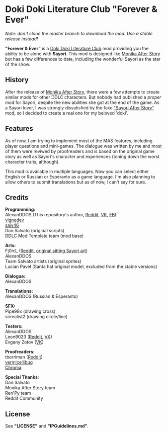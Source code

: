 # Doki Doki Literature Club "Forever & Ever"  
*Note: don't clone the master branch to download the mod. Use a stable release instead!*  
  
**"Forever & Ever"** is a [Doki Doki Literature Club](http://ddlc.moe) mod providing you the ability to be alone with **Sayori**. This mod is designed like [Monika After Story](https://github.com/Monika-After-Story/MonikaModDev) but has a few differences to date, including the wonderful Sayori as the star of the show.  
## History
After the release of [Monika After Story](https://github.com/Monika-After-Story/MonikaModDev), there were a few attempts to create similar mods for other DDLC characters. But nobody had published a _proper_ mod for Sayori, despite the new abilities she got at the end of the game. As a Sayori lover, I was strongly dissatisfied by the fake ["Sayori After Story"](https://www.reddit.com/r/DDLC/comments/8nviad/mod_release_sayori_after_story/) mod, so I decided to create a real one for my beloved 'doki'.  

## Features  
As of now, I am trying to implement most of the MAS features, including player questions and mini-games. The dialogue was written by me and most of them were reviwed by proofreaders and is based on the original game story as well as Sayori's character and experiences (toning down the worst character traits, although).  
  
This mod is available in multiple languages. Now you can select either English or Russian or Esperanto as a game language. I'm also planning to allow others to submit translations but as of now, I can't say for sure.

## Credits  
**Programming:**  
AlexanDDOS (This repository's author, [Reddit](https://www.reddit.com/user/AlexanDDOS), [VK](https://vk.com/alexanddos), [FB](https://www.facebook.com/alexanDDOS))  
[vignedev](https://github.com/vignedev)  
[saiv46](https://github.com/Saiv46)  
Dan Salvato (original scripts)  
DDLC Mod Template team (mod base)  
  
**Arts:**  
Fj0rd_ ([Reddit](https://www.reddit.com/user/Fj0rd_), [original sitting Sayori art](https://www.reddit.com/r/DDLC/comments/7h40q6/ok_final_version_this_time_i_swear/))  
AlexanDDOS  
Team Salvato artists (original sprites)  
Lucian Pavel (Santa hat original model, excluded from the stable versions)
  
**Dialogue:**  
AlexanDDOS  
  
**Translations:**  
AlexanDDOS (Russian & Esperanto)  
  
**SFX:**  
Pipe98x (drawing cross)  
sirrealist2 (drawing circle/line)  
  
**Testers:**  
AlexanDDOS  
Leon9023 ([Reddit](https://www.reddit.com/user/leon9023), [VK](https://vk.com/leon9023))  
Evgeny Zotov ([VK](https://vk.com/everlastingtolovesayori)) 

**Proofreaders**:  
tberriman ([Reddit](https://www.reddit.com/user/tberriman))  
[vermicellibug](https://github.com/vermicellibug)  
[Chroma](https://www.reddit.com/user/Nekochroma)
  
**Special Thanks**:  
Dan Salvato  
Monika After Story team  
Ren'Py team  
Reddit Community  
  
## License  
See **"LICENSE"** and **"IPGuidelines.md"**.
